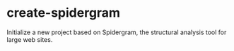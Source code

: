 # create-spidergram
Initialize a new project based on Spidergram, the structural analysis tool for large web sites.
